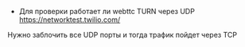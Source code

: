 - Для проверки работает ли webttc TURN через UDP
https://networktest.twilio.com/

Нужно заблочить все UDP порты и тогда трафик пойдет через TCP
